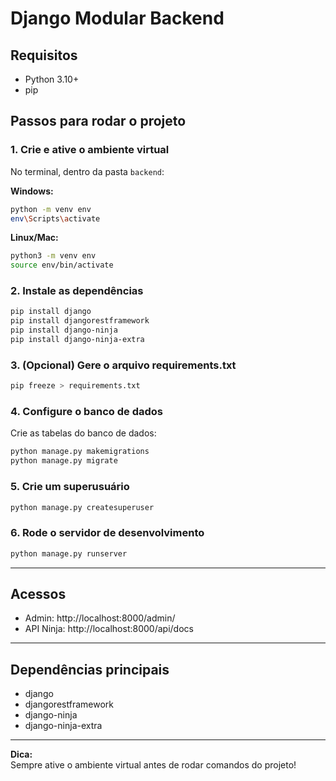 # Django Modular Backend

## Requisitos

- Python 3.10+
- pip

## Passos para rodar o projeto

### 1. Crie e ative o ambiente virtual

No terminal, dentro da pasta `backend`:

**Windows:**
```sh
python -m venv env
env\Scripts\activate
```

**Linux/Mac:**
```sh
python3 -m venv env
source env/bin/activate
```

### 2. Instale as dependências

```sh
pip install django
pip install djangorestframework
pip install django-ninja
pip install django-ninja-extra
```

### 3. (Opcional) Gere o arquivo requirements.txt

```sh
pip freeze > requirements.txt
```

### 4. Configure o banco de dados

Crie as tabelas do banco de dados:

```sh
python manage.py makemigrations
python manage.py migrate
```

### 5. Crie um superusuário

```sh
python manage.py createsuperuser
```

### 6. Rode o servidor de desenvolvimento

```sh
python manage.py runserver
```

---

## Acessos

- Admin: http://localhost:8000/admin/
- API Ninja: http://localhost:8000/api/docs

---

## Dependências principais

- django
- djangorestframework
- django-ninja
- django-ninja-extra

---

**Dica:**  
Sempre ative o ambiente virtual antes de rodar comandos do projeto!